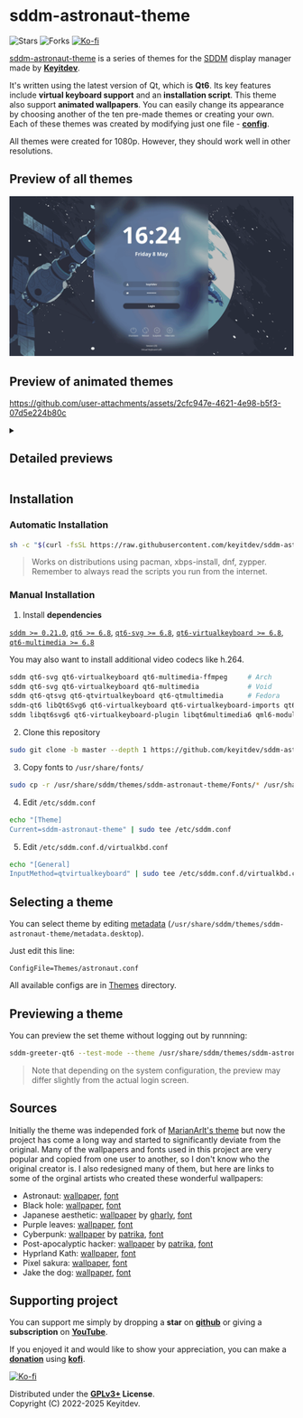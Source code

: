 # sddm-astronaut-theme

![Stars](https://img.shields.io/github/stars/keyitdev/sddm-astronaut-theme?color=dd864a&labelColor=1b1b25&style=for-the-badge)
![Forks](https://img.shields.io/github/forks/keyitdev/sddm-astronaut-theme?color=bf616a&labelColor=1b1b25&style=for-the-badge)
[![Ko-fi](https://img.shields.io/badge/support_me_on_ko--fi-F16061?style=for-the-badge&logo=kofi&logoColor=f5f5f5)](https://ko-fi.com/keyitdev)

[sddm-astronaut-theme](https://github.com/Keyitdev/sddm-astronaut-theme) is a series of themes for the [SDDM](https://github.com/sddm/sddm/) display manager made by **[Keyitdev](https://github.com/Keyitdev)**.

It's written using the latest version of Qt, which is **Qt6**. Its key features include **virtual keyboard support** and an **installation script**. This theme also support **animated wallpapers**. You can easily change its appearance by choosing another of the ten pre-made themes or creating your own. Each of these themes was created by modifying just one file - **[config](./Themes/astronaut.conf)**.

All themes were created for 1080p. However, they should work well in other resolutions.

## Preview of all themes

![all_themes.gif](https://github.com/Keyitdev/screenshots/blob/master/sddm-astronaut-theme/master/all_themes.gif?raw=true)

## Preview of animated themes

https://github.com/user-attachments/assets/2cfc947e-4621-4e98-b5f3-07d5e224b80c

<!-- <h2><a href="https://youtu.be/4tQ56xh7wBc" target="_blank">Watch more on Youtube!</a></h2> -->
<details>
<summary><h2>Detailed previews</h2></summary>

**Astronaut**|**Black hole**
|:--:|:--:|
![astronaut](https://github.com/Keyitdev/screenshots/blob/master/sddm-astronaut-theme/master/astronaut.png?raw=true)|![black_hole](https://github.com/Keyitdev/screenshots/blob/master/sddm-astronaut-theme/master/black_hole.png?raw=true)
**Japanese aesthetic**|**Pixel sakura static**
![japanese_aesthetic](https://github.com/Keyitdev/screenshots/blob/master/sddm-astronaut-theme/master/japanese_aesthetic.png?raw=true)|![pixel_sakura_static](https://github.com/Keyitdev/screenshots/blob/master/sddm-astronaut-theme/master/pixel_sakura_static.png?raw=true)
**Purple leaves**|**Cyberpunk**
![purple_leaves](https://github.com/Keyitdev/screenshots/blob/master/sddm-astronaut-theme/master/purple_leaves.png?raw=true)|![cyberpunk](https://github.com/Keyitdev/screenshots/blob/master/sddm-astronaut-theme/master/cyberpunk.png?raw=true)
**Post-apocalyptic hacker**|**xxx**
![post-apocalyptic_hacker](https://github.com/Keyitdev/screenshots/blob/master/sddm-astronaut-theme/master/post-apocalyptic_hacker.png?raw=true)|

**Hyprland Kath**

https://github.com/user-attachments/assets/1d926e76-44f7-4d99-ac6d-d1abcd7ed688

**Pixel sakura**

https://github.com/user-attachments/assets/ea004765-7e84-4a0d-90cd-aaac97679f62

**Jake the dog**

https://github.com/user-attachments/assets/181d48c2-f152-45f5-b568-21145be180f6

</details>

## Installation

### Automatic Installation

```sh
sh -c "$(curl -fsSL https://raw.githubusercontent.com/keyitdev/sddm-astronaut-theme/master/setup.sh)"
```
> Works on distributions using pacman, xbps-install, dnf, zypper.   
> Remember to always read the scripts you run from the internet.

### Manual Installation

1. Install **dependencies**

[`sddm >= 0.21.0`](https://github.com/sddm/sddm), [`qt6 >= 6.8`](https://doc.qt.io/qt-6/index.html), [`qt6-svg >= 6.8`](https://doc.qt.io/qt-6/qtsvg-index.html), [`qt6-virtualkeyboard >= 6.8`](https://doc.qt.io/qt-6/qtvirtualkeyboard-index.html), [`qt6-multimedia >= 6.8`](https://doc.qt.io/qt-6/qtmultimedia-index.html)

You may also want to install additional video codecs like h.264.

```sh
sddm qt6-svg qt6-virtualkeyboard qt6-multimedia-ffmpeg     # Arch
sddm qt6-svg qt6-virtualkeyboard qt6-multimedia            # Void
sddm qt6-qtsvg qt6-qtvirtualkeyboard qt6-qtmultimedia      # Fedora
sddm-qt6 libQt6Svg6 qt6-virtualkeyboard qt6-virtualkeyboard-imports qt6-multimedia qt6-multimedia-imports        # OpenSUSE
sddm libqt6svg6 qt6-virtualkeyboard-plugin libqt6multimedia6 qml6-module-qtquick-controls qml6-module-qtquick-effects # Debian Unstable
```

2. Clone this repository
```sh
sudo git clone -b master --depth 1 https://github.com/keyitdev/sddm-astronaut-theme.git /usr/share/sddm/themes/sddm-astronaut-theme
```
3. Copy fonts to `/usr/share/fonts/`
```sh
sudo cp -r /usr/share/sddm/themes/sddm-astronaut-theme/Fonts/* /usr/share/fonts/
```
4. Edit `/etc/sddm.conf`
```sh
echo "[Theme]
Current=sddm-astronaut-theme" | sudo tee /etc/sddm.conf
```
5. Edit `/etc/sddm.conf.d/virtualkbd.conf`
```sh
echo "[General]
InputMethod=qtvirtualkeyboard" | sudo tee /etc/sddm.conf.d/virtualkbd.conf
```

## Selecting a theme

You can select theme by editing [metadata](./metadata.desktop) (`/usr/share/sddm/themes/sddm-astronaut-theme/metadata.desktop`).

Just edit this line:
```
ConfigFile=Themes/astronaut.conf
```
All available configs are in [Themes](./Themes/) directory.

## Previewing a theme

You can preview the set theme without logging out by runnning:
```sh
sddm-greeter-qt6 --test-mode --theme /usr/share/sddm/themes/sddm-astronaut-theme/
```
> Note that depending on the system configuration, the preview may differ slightly from the actual login screen.

## Sources

Initially the theme was independed fork of [MarianArlt's theme](https://github.com/MarianArlt/sddm-sugar-dark) but now the project has come a long way and started to significantly deviate from the original.
Many of the wallpapers and fonts used in this project are very popular and copied from one user to another, so I don't know who the original creator is. 
I also redesigned many of them, but here are links to some of the orginal artists who created these wonderful wallpapers:

- Astronaut: [wallpaper](https://wallhaven.cc/w/e76pew), [font](https://fonts.google.com/specimen/Open+Sans/about)
- Black hole: [wallpaper](https://images2.alphacoders.com/114/1141632.jpg), [font](https://www.1001fonts.com/espacion-font.html)
- Japanese aesthetic: [wallpaper](https://imgur.com/a/pua0dYx) by [gharly](https://www.artstation.com/gharly), [font](https://www.1001fonts.com/electroharmonix-font.html)
- Purple leaves: [wallpaper](https://wallha.com/wallpaper/artwork-abstract-leaves-purple-texture-pattern-1414432), [font](https://fonts.google.com/specimen/Open+Sans/about)
- Cyberpunk: [wallpaper](https://images5.alphacoders.com/133/1330479.png) by [patrika](https://alphacoders.com/users/profile/227699/patrika), [font](https://www.1001fonts.com/kognigear-font.html)
- Post-apocalyptic hacker:  [wallpaper](https://images.alphacoders.com/137/thumb-1920-1375178.png) by [patrika](https://alphacoders.com/users/profile/227699/patrika), [font](https://www.1001fonts.com/fragile-bombers-font.html)
- Hyprland Kath: [wallpaper](https://motionbgs.com/andvari-last-origin), [font](https://www.1001fonts.com/pixelon-font.html)
- Pixel sakura: [wallpaper](https://imgur.com/gallery/sakura-tree-with-petals-flying-off-t5tg4N8), [font](https://www.1001fonts.com/arcadeclassic-font.html)
- Jake the dog: [wallpaper](https://motionbgs.com/jake-the-dog), [font](https://fontmeme.com/fonts/thunderman-font/)
  
## Supporting project

You can support me simply by dropping a **star** on **[github](https://github.com/Keyitdev/sddm-astronaut-theme)** or giving a **subscription** on **[YouTube](http://www.youtube.com/channel/UCVoGVyAP2sHPQyegwBMJKyQ?sub_confirmation=1)**.

If you enjoyed it and would like to show your appreciation, you can make a **[donation](https://ko-fi.com/keyitdev)** using **[kofi](https://ko-fi.com/keyitdev)**.

[![Ko-fi](https://img.shields.io/badge/support_me_on_ko--fi-F16061?style=for-the-badge&logo=kofi&logoColor=f5f5f5)](https://ko-fi.com/keyitdev)

Distributed under the **[GPLv3+](https://www.gnu.org/licenses/gpl-3.0.html) License**.    
Copyright (C) 2022-2025 Keyitdev.
